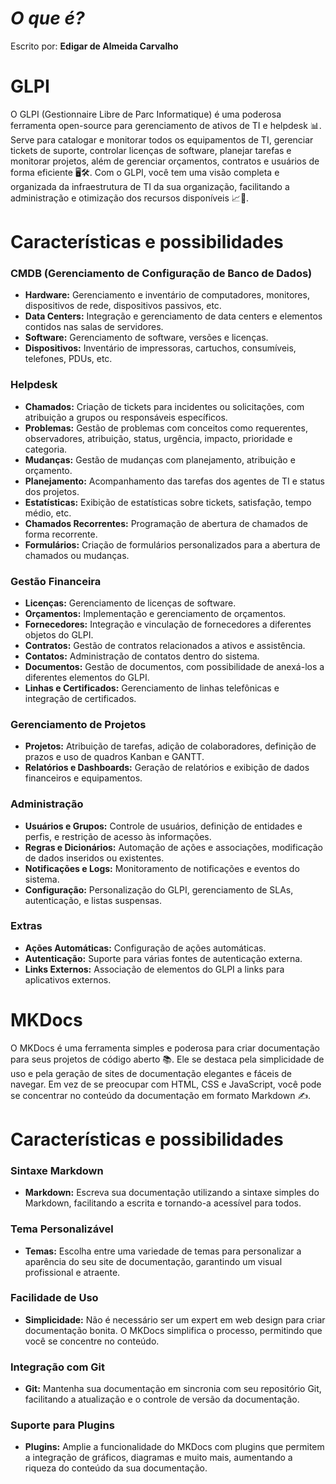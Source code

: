 # *O que é?*

Escrito por: **Edigar de Almeida Carvalho**

# GLPI

O GLPI (Gestionnaire Libre de Parc Informatique) é uma poderosa ferramenta open-source para gerenciamento de ativos de TI e helpdesk 📊. Serve para catalogar e monitorar todos os equipamentos de TI, gerenciar tickets de suporte, controlar licenças de software, planejar tarefas e monitorar projetos, além de gerenciar orçamentos, contratos e usuários de forma eficiente 🖥️🛠️. Com o GLPI, você tem uma visão completa e organizada da infraestrutura de TI da sua organização, facilitando a administração e otimização dos recursos disponíveis 📈📅.

# Características e possibilidades

### CMDB (Gerenciamento de Configuração de Banco de Dados)
- **Hardware:** Gerenciamento e inventário de computadores, monitores, dispositivos de rede, dispositivos passivos, etc.
- **Data Centers:** Integração e gerenciamento de data centers e elementos contidos nas salas de servidores.
- **Software:** Gerenciamento de software, versões e licenças.
- **Dispositivos:** Inventário de impressoras, cartuchos, consumíveis, telefones, PDUs, etc.

### Helpdesk
- **Chamados:** Criação de tickets para incidentes ou solicitações, com atribuição a grupos ou responsáveis específicos.
- **Problemas:** Gestão de problemas com conceitos como requerentes, observadores, atribuição, status, urgência, impacto, prioridade e categoria.
- **Mudanças:** Gestão de mudanças com planejamento, atribuição e orçamento.
- **Planejamento:** Acompanhamento das tarefas dos agentes de TI e status dos projetos.
- **Estatísticas:** Exibição de estatísticas sobre tickets, satisfação, tempo médio, etc.
- **Chamados Recorrentes:** Programação de abertura de chamados de forma recorrente.
- **Formulários:** Criação de formulários personalizados para a abertura de chamados ou mudanças.

### Gestão Financeira
- **Licenças:** Gerenciamento de licenças de software.
- **Orçamentos:** Implementação e gerenciamento de orçamentos.
- **Fornecedores:** Integração e vinculação de fornecedores a diferentes objetos do GLPI.
- **Contratos:** Gestão de contratos relacionados a ativos e assistência.
- **Contatos:** Administração de contatos dentro do sistema.
- **Documentos:** Gestão de documentos, com possibilidade de anexá-los a diferentes elementos do GLPI.
- **Linhas e Certificados:** Gerenciamento de linhas telefônicas e integração de certificados.

### Gerenciamento de Projetos
- **Projetos:** Atribuição de tarefas, adição de colaboradores, definição de prazos e uso de quadros Kanban e GANTT.
- **Relatórios e Dashboards:** Geração de relatórios e exibição de dados financeiros e equipamentos.

### Administração
- **Usuários e Grupos:** Controle de usuários, definição de entidades e perfis, e restrição de acesso às informações.
- **Regras e Dicionários:** Automação de ações e associações, modificação de dados inseridos ou existentes.
- **Notificações e Logs:** Monitoramento de notificações e eventos do sistema.
- **Configuração:** Personalização do GLPI, gerenciamento de SLAs, autenticação, e listas suspensas.
  
### Extras
- **Ações Automáticas:** Configuração de ações automáticas.
- **Autenticação:** Suporte para várias fontes de autenticação externa.
- **Links Externos:** Associação de elementos do GLPI a links para aplicativos externos.

# MKDocs

O MKDocs é uma ferramenta simples e poderosa para criar documentação para seus projetos de código aberto 📚. Ele se destaca pela simplicidade de uso e pela geração de sites de documentação elegantes e fáceis de navegar. Em vez de se preocupar com HTML, CSS e JavaScript, você pode se concentrar no conteúdo da documentação em formato Markdown ✍️.

# Características e possibilidades

### Sintaxe Markdown
- **Markdown:** Escreva sua documentação utilizando a sintaxe simples do Markdown, facilitando a escrita e tornando-a acessível para todos.

### Tema Personalizável
- **Temas:** Escolha entre uma variedade de temas para personalizar a aparência do seu site de documentação, garantindo um visual profissional e atraente.

### Facilidade de Uso
- **Simplicidade:** Não é necessário ser um expert em web design para criar documentação bonita. O MKDocs simplifica o processo, permitindo que você se concentre no conteúdo.

### Integração com Git
- **Git:** Mantenha sua documentação em sincronia com seu repositório Git, facilitando a atualização e o controle de versão da documentação.

### Suporte para Plugins
- **Plugins:** Amplie a funcionalidade do MKDocs com plugins que permitem a integração de gráficos, diagramas e muito mais, aumentando a riqueza do conteúdo da sua documentação.

